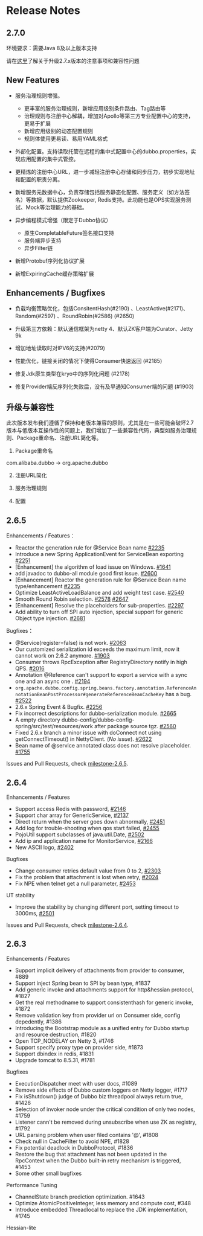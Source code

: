 # Release Notes

## 2.7.0
环境要求：需要Java 8及以上版本支持

请在[这里]()了解关于升级2.7.x版本的注意事项和兼容性问题

## New Features

- 服务治理规则增强。
  - 更丰富的服务治理规则，新增应用级别条件路由、Tag路由等
  - 治理规则与注册中心解耦，增加对Apollo等第三方专业配置中心的支持，更易于扩展
  -  新增应用级别的动态配置规则
  -  规则体使用更易读、易用YAML格式

- 外部化配置。支持读取托管在远程的集中式配置中心的dubbo.properties，实现应用配置的集中式管控。

- 更精炼的注册中心URL，进一步减轻注册中心存储和同步压力，初步实现地址和配置的职责分离。

- 新增服务元数据中心，负责存储包括服务静态化配置、服务定义（如方法签名）等数据，默认提供Zookeeper, Redis支持。此功能也是OPS实现服务测试、Mock等治理能力的基础。

- 异步编程模式增强（限定于Dubbo协议）
  - 原生CompletableFuture<T>签名接口支持
  - 服务端异步支持
  - 异步Filter链

- 新增Protobuf序列化协议扩展

- 新增ExpiringCache缓存策略扩展

## Enhancements / Bugfixes

- 负载均衡策略优化，包括ConsitentHash(#2190) 、LeastActive(#2171)、Random(#2597) 、RoundRobin(#2586) (#2650)

- 升级第三方依赖：默认通信框架为netty 4、默认ZK客户端为Curator、Jetty 9k

- 增加地址读取时对IPV6的支持(#2079)

- 性能优化，链接关闭的情况下使得Consumer快速返回  (#2185)

- 修复Jdk原生类型在kryo中的序列化问题 (#2178)

- 修复Provider端反序列化失败后，没有及早通知Consumer端的问题 (#1903)


## 升级与兼容性

此次版本发布我们遵循了保持和老版本兼容的原则，尤其是在一些可能会破坏2.7版本与低版本互操作性的问题上，我们增加了一些兼容性代码，典型如服务治理规则、Package重命名、注册URL简化等。

1. Package重命名

com.alibaba.dubbo -> org.apache.dubbo

2. 注册URL简化

3. 服务治理规则

4. 配置


## 2.6.5

Enhancements / Features：    

- Reactor the generation rule for @Service Bean name [#2235](https://github.com/apache/incubator-dubbo/issues/2235) 
- Introduce a new Spring ApplicationEvent for ServiceBean exporting [#2251](https://github.com/apache/incubator-dubbo/issues/2251) 
- [Enhancement] the algorithm of load issue on Windows. [#1641](https://github.com/apache/incubator-dubbo/issues/1641)
- add javadoc to dubbo-all module good first issue. [#2600](https://github.com/apache/incubator-dubbo/issues/2600) 
- [Enhancement] Reactor the generation rule for @Service Bean name type/enhancement [#2235](https://github.com/apache/incubator-dubbo/issues/2235) 
- Optimize LeastActiveLoadBalance and add weight test case. [#2540](https://github.com/apache/incubator-dubbo/issues/2540) 
- Smooth Round Robin selection. [#2578](https://github.com/apache/incubator-dubbo/issues/2578) [#2647](https://github.com/apache/incubator-dubbo/pull/2647) 
- [Enhancement] Resolve the placeholders for sub-properties. [#2297](https://github.com/apache/incubator-dubbo/issues/2297) 
- Add ability to turn off SPI auto injection, special support for generic Object type injection. [#2681](https://github.com/apache/incubator-dubbo/pull/2681)


Bugfixes：    

- @Service(register=false) is not work. [#2063](https://github.com/apache/incubator-dubbo/issues/2063) 
- Our customized serialization id exceeds the maximum limit, now it cannot work on 2.6.2 anymore. [#1903](https://github.com/apache/incubator-dubbo/issues/1903) 
- Consumer throws RpcException after RegistryDirectory notify in high QPS. [#2016](https://github.com/apache/incubator-dubbo/issues/2016)   
- Annotation @Reference can't support to export a service with a sync one and an async one . [#2194](https://github.com/apache/incubator-dubbo/issues/2194) 
- `org.apache.dubbo.config.spring.beans.factory.annotation.ReferenceAnnotationBeanPostProcessor#generateReferenceBeanCacheKey` has a bug. [#2522](https://github.com/apache/incubator-dubbo/issues/2522) 
- 2.6.x Spring Event & Bugfix. [#2256](https://github.com/apache/incubator-dubbo/issues/2256) 
- Fix incorrect descriptions for dubbo-serialization module. [#2665](https://github.com/apache/incubator-dubbo/issues/2665) 
- A empty directory dubbo-config/dubbo-config-spring/src/test/resources/work after package source tgz. [#2560](https://github.com/apache/incubator-dubbo/issues/2560)
- Fixed 2.6.x branch a minor issue with doConnect not using getConnectTimeout() in NettyClient.  (*No issue*). [#2622](https://github.com/apache/incubator-dubbo/pull/2622) 
- Bean name of @service annotated class does not resolve placeholder. [#1755](https://github.com/apache/incubator-dubbo/issues/1755) 



Issues and Pull Requests, check [milestone-2.6.5](https://github.com/apache/incubator-dubbo/milestone/21).

## 2.6.4

Enhancements / Features

- Support access Redis with password, [#2146](https://github.com/apache/incubator-dubbo/pull/2146)
- Support char array for GenericService, [#2137](https://github.com/apache/incubator-dubbo/pull/2137)
- Direct return when the server goes down abnormally, [#2451](https://github.com/apache/incubator-dubbo/pull/2451)
- Add log for trouble-shooting when qos start failed, [#2455](https://github.com/apache/incubator-dubbo/pull/2455)
- PojoUtil support subclasses of java.util.Date, [#2502](https://github.com/apache/incubator-dubbo/pull/2502)
- Add ip and application name for MonitorService, [#2166](https://github.com/apache/incubator-dubbo/pull/2166)
- New ASCII logo, [#2402](https://github.com/apache/incubator-dubbo/pull/2402)

Bugfixes

- Change consumer retries default value from 0 to 2, [#2303](https://github.com/apache/incubator-dubbo/pull/2303)
- Fix the problem that attachment is lost when retry, [#2024](https://github.com/apache/incubator-dubbo/pull/2024)
- Fix NPE when telnet get a null parameter, [#2453](https://github.com/apache/incubator-dubbo/pull/2453)

UT stability

- Improve the stability by changing different port, setting timeout to 3000ms, [#2501](https://github.com/apache/incubator-dubbo/pull/2501)

Issues and Pull Requests, check [milestone-2.6.4](https://github.com/apache/incubator-dubbo/milestone/19).

## 2.6.3

Enhancements / Features

- Support implicit delivery of attachments from provider to consumer, #889
- Support inject Spring bean to SPI by bean type, #1837
- Add generic invoke and attachments support for http&hessian protocol, #1827
- Get the real methodname to support consistenthash for generic invoke, #1872
- Remove validation key from provider url on Consumer side, config depedently, #1386
- Introducing the Bootstrap module as a unified entry for Dubbo startup and resource destruction, #1820
- Open TCP_NODELAY on Netty 3, #1746
- Support specify proxy type on provider side, #1873
- Support dbindex in redis, #1831
- Upgrade tomcat to 8.5.31, #1781

Bugfixes

- ExecutionDispatcher meet with user docs, #1089
- Remove side effects of Dubbo custom loggers on Netty logger, #1717
- Fix isShutdown() judge of Dubbo biz threadpool always return true, #1426
- Selection of invoker node under the critical condition of only two nodes, #1759
- Listener cann't be removed during unsubscribe when use ZK as registry, #1792
- URL parsing problem when user filed contains '@',  #1808
- Check null in CacheFilter to avoid NPE, #1828
- Fix potential deadlock in DubboProtocol, #1836
- Restore the bug that attachment has not been updated in the RpcContext when the Dubbo built-in retry mechanism is triggered, #1453
- Some other small bugfixes

Performance Tuning

- ChannelState branch prediction optimization. #1643
- Optimize AtomicPositiveInteger, less memory and compute cost, #348
- Introduce embedded Threadlocal to replace the JDK implementation, #1745

Hessian-lite
